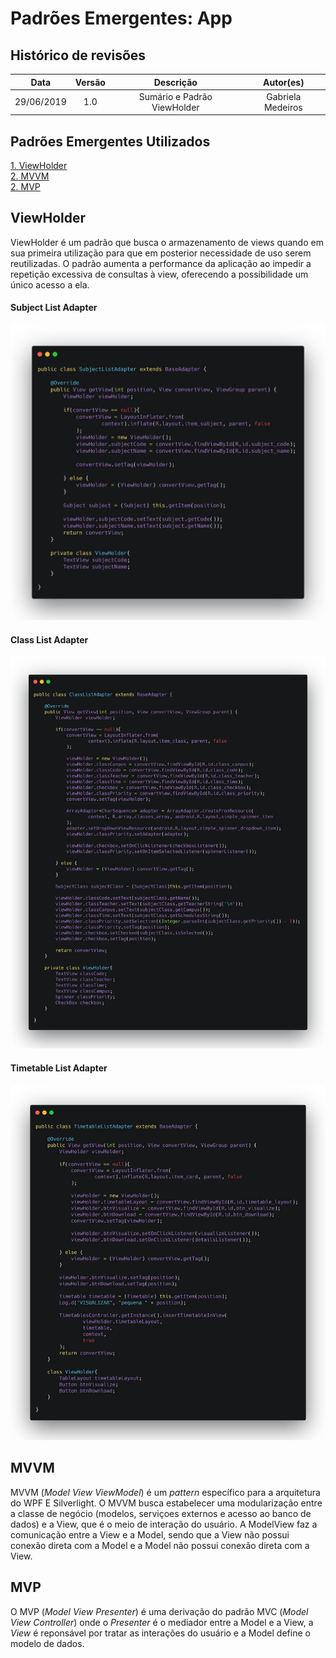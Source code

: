 # Padrões Emergentes: App

## Histórico de revisões
|   Data   |  Versão  |        Descrição       |          Autor(es)          |
|:--------:|:--------:|:----------------------:|:---------------------------:|
| 29/06/2019 |  1.0 | Sumário e Padrão ViewHolder | Gabriela Medeiros |

## Padrões Emergentes Utilizados
[1. ViewHolder](#viewholder) <br>
[2. MVVM](#mvvm) <br>
[2. MVP](#mvvm) <br>

## ViewHolder
ViewHolder é um padrão que busca o armazenamento de views quando em sua primeira utilização para que em posterior necessidade de uso serem reutilizadas. O padrão aumenta a performance da aplicação ao impedir a repetição excessiva de consultas à view, oferecendo a possibilidade um único acesso a ela.

#### Subject List Adapter

[![ViewHolder - SubjectListAdapter](img/viewHolder_1.png)](img/viewholder_1.png)

#### Class List Adapter

[![ViewHolder - ClassListAdapter](img/viewHolder_2.png)](img/viewHolder_2.png)

#### Timetable List Adapter

[![ViewHolder - TimetableListAdapter](img/viewHolder_3.png)](img/viewHolder_3.png)

## MVVM
MVVM (_Model View ViewModel_) é um _pattern_ específico para a arquitetura do WPF E Silverlight. 
O MVVM busca estabelecer uma modularização entre a classe de negócio (modelos, serviçoes externos e acesso ao banco de dados) e a View, que é o meio de interação do usuário. A ModelView faz a comunicação entre a View e a Model, sendo que a View não possui conexão direta com a Model e a Model não possui conexão direta com a View.

## MVP
O MVP (_Model View Presenter_) é uma derivação do padrão MVC (_Model View Controller_) onde o _Presenter_ é o mediador entre a Model e a View, a _View_ é reponsável por tratar as interações do usuário e a Model define o modelo de dados. 